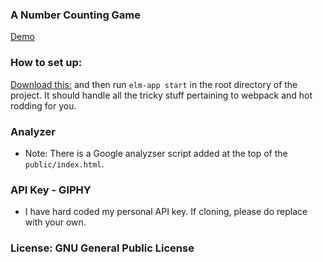 ### A Number Counting Game

[Demo](https://BKSpurgeon.github.io/numberCounter)

### How to set up:

[Download this:](https://github.com/halfzebra/create-elm-app) and then run `elm-app start` in the root directory of the project. It should handle all the tricky stuff pertaining to webpack and hot rodding for you.

### Analyzer

* Note: There is a Google analyzser script added at the top of the `public/index.html`.

### API Key - GIPHY

* I have hard coded my personal API key. If cloning, please do replace with your own.

### License: GNU General Public License